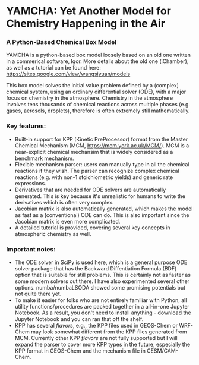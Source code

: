 # YAMCHA: Yet Another Model for Chemistry Happening in the Air
### **A Python-Based Chemical Box Model**

YAMCHA is a python-based box model loosely based on an old one written in a commerical software, Igor. More details about the old one (iChamber), as well as a tutorial can be found here:
https://sites.google.com/view/wangsiyuan/models

This box model solves the initial value problem defined by a (complex) chemical system, using an ordinary differential solver (ODE), with a major focus on chemistry in the atmosphere. Chemistry in the atmosphere involves tens thousands of chemical reactions across multiple phases (e.g. gases, aerosols, droplets), therefore is often extremely still mathematically.

### **Key features:**
- Built-in support for KPP (Kinetic PreProcessor) format from the Master Chemical Mechanism (MCM, https://mcm.york.ac.uk/MCM/). MCM is a near-explicit chemical mechansim that is widely considered as a benchmark mechanism.
- Flexible mechanism parser: users can manually type in all the chemical reactions if they wish. The parser can recognize complex chemical reactions (e.g. with non-1 stoichiometric yields) and generic rate expressions.
- Derivatives that are needed for ODE solvers are automatically generated. This is key because it's unrealistic for humans to write the derivatives which is often very complex.
- Jacobian matrix is also automatically generated, which makes the model as fast as a (conventional) ODE can do. This is also important since the Jacobian matrix is even more complicated.
- A detailed tutorial is provided, covering several key concepts in atmospheric chemistry as well.

### **Important notes:**
- The ODE solver in SciPy is used here, which is a general purpose ODE solver package that has the Backward Diffentiation Formula (BDF) option that is suitable for still problems. This is certainly not as faster as some modern solvers out there. I have also experimented several other options. numba/numbaLSODA showed some promising potentials but not quite there yet.
- To make it easier for folks who are not entirely familiar with Python, all utility functions/procedures are packed together in a all-in-one Jupyter Notebook. As a result, you don't need to install anything - download the Jupyter Notebook and you can ran that off the shelf.
- KPP has several *flavors*, e.g., the KPP files used in GEOS-Chem or WRF-Chem may look somewhat different from the KPP files generated from MCM. Currently other KPP *flavors* are not fully supported but I will expand the parser to cover more KPP types in the future, especially the KPP format in GEOS-Chem and the mechanism file in CESM/CAM-Chem.
